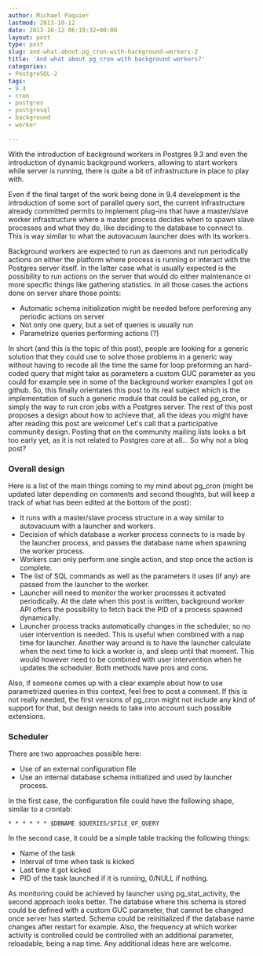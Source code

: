 ```yaml
---
author: Michael Paquier
lastmod: 2013-10-12
date: 2013-10-12 06:19:32+00:00
layout: post
type: post
slug: and-what-about-pg_cron-with-background-workers-2
title: 'And what about pg_cron with background workers?'
categories:
- PostgreSQL-2
tags:
- 9.4
- cron
- postgres
- postgresql
- background
- worker

---
```

With the introduction of background workers in Postgres 9.3 and even the introduction of dynamic background workers, allowing to start workers while server is running, there is quite a bit of infrastructure in place to play with.

Even if the final target of the work being done in 9.4 development is the introduction of some sort of parallel query sort, the current infrastructure already committed permits to implement plug-ins that have a master/slave worker infrastructure where a master process decides when to spawn slave processes and what they do, like deciding to the database to connect to. This is way similar to what the autovacuum launcher does with its workers.

Background workers are expected to run as daemons and run periodically actions on either the platform where process is running or interact with the Postgres server itself. In the latter case what is usually expected is the possibility to run actions on the server that would do either maintenance or more specific things like gathering statistics. In all those cases the actions done on server share those points:

  * Automatic schema initialization might be needed before performing any periodic actions on server
  * Not only one query, but a set of queries is usually run
  * Parametrize queries performing actions (?)

In short (and this is the topic of this post), people are looking for a generic solution that they could use to solve those problems in a generic way without having to recode all the time the same for loop preforming an hard-coded query that might take as parameters a custom GUC parameter as you could for example see in some of the background worker examples I got on github. So, this finally orientates this post to its real subject which is the implementation of such a generic module that could be called pg\_cron, or simply the way to run cron jobs with a Postgres server. The rest of this post proposes a design about how to achieve that, all the ideas you might have after reading this post are welcome! Let's call that a participative community design. Posting that on the community mailing lists looks a bit too early yet, as it is not related to Postgres core at all... So why not a blog post?  

### Overall design ###

Here is a list of the main things coming to my mind about pg\_cron (might be updated later depending on comments and second thoughts, but will keep a track of what has been edited at the bottom of the post):

  * It runs with a master/slave process structure in a way similar to autovacuum with a launcher and workers.
  * Decision of which database a worker process connects to is made by the launcher process, and passes the database name when spawning the worker process.
  * Workers can only perform one single action, and stop once the action is complete.
  * The list of SQL commands as well as the parameters it uses (if any) are passed from the launcher to the worker.
  * Launcher will need to monitor the worker processes it activated periodically. At the date when this post is written, background worker API offers the possibility to fetch back the PID of a process spawned dynamically.
  * Launcher process tracks automatically changes in the scheduler, so no user intervention is needed. This is useful when combined with a nap time for launcher. Another way around is to have the launcher calculate when the next time to kick a worker is, and sleep until that moment. This would however need to be combined with user intervention when he updates the scheduler. Both methods have pros and cons.

Also, if someone comes up with a clear example about how to use parametrized queries in this context, feel free to post a comment. If this is not really needed, the first versions of pg\_cron might not include any kind of support for that, but design needs to take into account such possible extensions.  

### Scheduler ###

There are two approaches possible here:

  * Use of an external configuration file
  * Use an internal database schema initialized and used by launcher process.

In the first case, the configuration file could have the following shape, similar to a crontab:

    * * * * * * $DBNAME $QUERIES/$FILE_OF_QUERY

In the second case, it could be a simple table tracking the following things:

  * Name of the task
  * Interval of time when task is kicked
  * Last time it got kicked
  * PID of the task launched if it is running, 0/NULL if nothing.

As monitoring could be achieved by launcher using pg\_stat\_activity, the second approach looks better. The database where this schema is stored could be defined with a custom GUC parameter, that cannot be changed once server has started. Schema could be reinitialized if the database name changes after restart for example. Also, the frequency at which worker activity is controlled could be controlled with an additional parameter, reloadable, being a nap time. Any additional ideas here are welcome.

